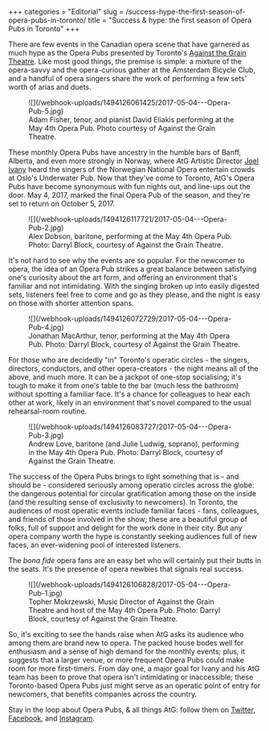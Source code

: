 +++
categories = "Editorial"
slug = /success-hype-the-first-season-of-opera-pubs-in-toronto/
title = "Success &amp; hype: the first season of Opera Pubs in Toronto"
+++

There are few events in the Canadian opera scene that have garnered as much hype as the Opera Pubs presented by Toronto's [Against the Grain Theatre](/scene/companies/against-the-grain-theatre/). Like most good things, the premise is simple: a mixture of the opera-savvy and the opera-curious gather at the Amsterdam Bicycle Club, and a handful of opera singers share the work of performing a few sets' worth of arias and duets.

<figure data-type="image">
![](/webhook-uploads/1494126061425/2017-05-04---Opera-Pub-5.jpg)
<figcaption>Adam Fisher, tenor, and pianist David Eliakis performing at the May 4th Opera Pub. Photo courtesy of Against the Grain Theatre.</figcaption>
</figure>

These monthly Opera Pubs have ancestry in the humble bars of Banff, Alberta, and even more strongly in Norway, where AtG Artistic Director [Joel Ivany](/atgs-opera-pubs-it-can-all-get-a-bit-wild/) heard the singers of the Norwegian National Opera entertain crowds at Oslo's Underwater Pub. Now that they've come to Toronto, AtG's Opera Pubs have become synonymous with fun nights out, and line-ups out the door. May 4, 2017, marked the final Opera Pub of the season, and they're set to return on October 5, 2017.

<figure data-type="image">
![](/webhook-uploads/1494126117721/2017-05-04---Opera-Pub-2.jpg)
<figcaption>Alex Dobson, baritone, performing at the May 4th Opera Pub. Photo: Darryl Block, courtesy of Against the Grain Theatre.</figcaption>
</figure>

It's not hard to see why the events are so popular. For the newcomer to opera, the idea of an Opera Pub strikes a great balance between satisfying one's curiosity about the art form, and offering an environment that's familiar and not intimidating. With the singing broken up into easily digested sets, listeners feel free to come and go as they please, and the night is easy on those with shorter attention spans.

<figure data-type="image">
![](/webhook-uploads/1494126072729/2017-05-04---Opera-Pub-4.jpg)
<figcaption>Jonathan MacArthur, tenor, performing at the May 4th Opera Pub. Photo: Darryl Block, courtesy of Against the Grain Theatre.</figcaption>
</figure>

For those who are decidedly "in" Toronto's operatic circles - the singers, directors, conductors, and other opera-creators - the night means all of the above, and much more. It can be a jackpot of one-stop socialising; it's tough to make it from one's table to the bar (much less the bathroom) without spotting a familiar face. It's a chance for colleagues to hear each other at work, likely in an environment that's novel compared to the usual rehearsal-room routine. 

<figure data-type="image">
![](/webhook-uploads/1494126083727/2017-05-04---Opera-Pub-3.jpg)
<figcaption>Andrew Love, baritone (and Julie Ludwig, soprano), performing in the May 4th Opera Pub. Photo: Darryl Block, courtesy of Against the Grain Theatre.</figcaption>
</figure>

The success of the Opera Pubs brings to light something that is - and should be - considered seriously among operatic circles across the globe: the dangerous potential for circular gratification among those on the inside (and the resulting sense of exclusivity to newcomers). In Toronto, the audiences of most operatic events include familiar faces - fans, colleagues, and friends of those involved in the show; these are a beautiful group of folks, full of support and delight for the work done in their city. But any opera company worth the hype is constantly seeking audiences full of new faces, an ever-widening pool of interested listeners. 

The *bona fide* opera fans are an easy bet who will certainly put their butts in the seats. It's the presence of opera newbies that signals real success.

<figure data-type="image">
![](/webhook-uploads/1494126106828/2017-05-04---Opera-Pub-1.jpg)
<figcaption>Topher Mokrzewski, Music Director of Against the Grain Theatre and host of the May 4th Opera Pub. Photo: Darryl Block, courtesy of Against the Grain Theatre.</figcaption>
</figure>

So, it's exciting to see the hands raise when AtG asks its audience who among them are brand new to opera. The packed house bodes well for enthusiasm and a sense of high demand for the monthly events; plus, it suggests that a larger venue, or more frequent Opera Pubs could make room for more first-timers. From day one, a major goal for Ivany and his AtG team has been to prove that opera isn't intimidating or inaccessible; these Toronto-based Opera Pubs just might serve as an operatic point of entry for newcomers, that benefits companies across the country.

Stay in the loop about Opera Pubs, & all things AtG: follow them on [Twitter](https://twitter.com/AtGtheatre), [Facebook](https://www.facebook.com/AtGtheatre), and [Instagram](https://www.instagram.com/AtGtheatre/).

